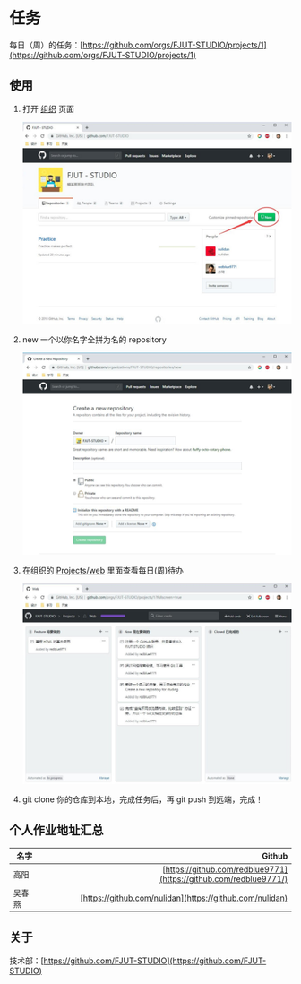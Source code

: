 # 任务
每日（周）的任务：[https://github.com/orgs/FJUT-STUDIO/projects/1](https://github.com/orgs/FJUT-STUDIO/projects/1)

## 使用

1. 打开 [组织](https://github.com/FJUT-STUDIO) 页面

    ![image](src/img/step-0.jpg)

2. new 一个以你名字全拼为名的 repository

    ![image](src/img/step-1.jpg)

3. 在组织的 [Projects/web](https://github.com/orgs/FJUT-STUDIO/projects/1) 里面查看每日(周)待办

    ![image](src/img/step-2.jpg)

4. git clone 你的仓库到本地，完成任务后，再 git push 到远端，完成！

## 个人作业地址汇总
|名字|Github| 
|--------|-----:| 
|高阳|[https://github.com/redblue9771](https://github.com/redblue9771/)|
|吴春燕|[https://github.com/nulidan](https://github.com/nulidan)|

## 关于
技术部：[https://github.com/FJUT-STUDIO](https://github.com/FJUT-STUDIO)
